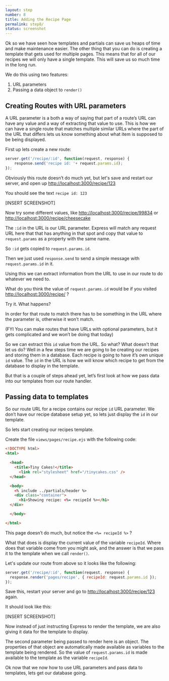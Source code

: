 ```yaml
---
layout: step
number: 8
title: Adding the Recipe Page
permalink: step8/
status: screenshot
---
```


Ok so we have seen how templates and partials can save us heaps of time and make maintenance easier.   The other thing that you can do is creating a template that gets used for multiple pages. This means that for all of our recipes we will only have a single template.  This will save us so much time in the long run.

We do this using two features:

1. URL parameters
2. Passing a data object to `render()` 

## Creating Routes with URL parameters

A URL parameter is a both a way of saying that part of a route’s URL can have any value and a way of extracting that value to use.  This is how we can have a single route that matches multiple similar URLs where the part of the URL that differs lets us know something about what item is supposed to be being displayed.  

First up lets create a new route:

```javascript
server.get('/recipe/:id', function(request, response) {
	response.send('recipe id: '+ request.params.id); 
});
```

Obviously this route doesn’t do much yet, but let's save and restart our server,
and open up <http://localhost:3000/recipe/123>

You should see the text `recipe id: 123`

[INSERT SCREENSHOT]

Now try some different values, like <http://localhost:3000/recipe/99834> or 
<http://localhost:3000/recipe/cheesecake>

The `:id` in the URL is our URL parameter.  Express will match any request URL here that that has anything in that spot and copy that value to `request.params` as a property with the same name.  

So `:id` gets copied to `request.params.id`.

Then we just used `response.send` to send a simple message with `request.params.id` in it.

Using this we can extract information from the URL to use in our route to do whatever we need to.

What do you think the value of `request.params.id` would be if you visited <http://localhost:3000/recipe/> ?  

Try it.  What happens?

In order for that route to match there has to be something in the URL where the parameter is, otherwise it won’t match.

(FYI You can make routes that have URLs with optional parameters, but it gets complicated and we won’t be doing that today)

So we can extract this `id` value from the URL.  So what?  What doesn't that let us do?  Well in a few steps time we are going to be creating our recipes and storing them in a database.  Each recipe is going to have it’s own unique `id` value.  The `id` in the URL is how we will know which recipe to get from the database to display in the template.  

But that is a couple of steps ahead yet, let’s first look at how we pass data into our templates from our route handler.

## Passing data to templates

So our route URL for a recipe contains our recipe `id` URL parameter.  We don’t have our recipe database setup yet, so lets just display the `id` in our template.

So lets start creating our recipes template.

Create the file `views/pages/recipe.ejs` with the following code:

```html
<!DOCTYPE html>
<html>

  <head>
    <title>Tiny Cakes!</title>
      <link rel="stylesheet" href="/tinycakes.css" />
  </head>

  <body>
    <% include ../partials/header %>
    <div class="container">
      <h1>Showing recipe: <%= recipeId %></h1>
  </div>

  </body>

</html>
```

This page doesn’t do much, but notice the `<%= recipeId %>` ?  

What that does is display the current value of the variable `recipeId`.  Where does that variable come from you might ask, and the answer is that we pass it to the template when we call `render()`.

Let's update our route from above so it looks like the following:

```javascript
server.get('/recipe/:id', function(request, response) {
  response.render('pages/recipe', { recipeId: request.params.id });
});
```

Save this, restart your server and go to <http://localhost:3000/recipe/123> again.

It should look like this:

[INSERT SCREENSHOT]

Now instead of just instructing Express to render the template, we are also giving it data for the template to display.

The second parameter being passed to render here is an object.  The properties of that object are automatically made available as variables to the template being rendered.  So the value of `request.params.id` is made available to the template as the variable `recipeId`.

Ok now that we now how to use URL parameters and pass data to templates, lets get our database going.
